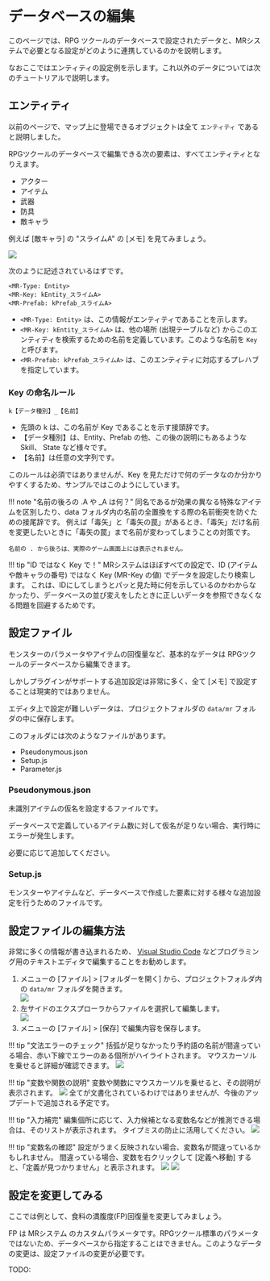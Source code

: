 データベースの編集
==========

このページでは、RPG ツクールのデータベースで設定されたデータと、MRシステムで必要となる設定がどのように連携しているのかを説明します。

なおここではエンティティの設定例を示します。これ以外のデータについては次のチュートリアルで説明します。

エンティティ
----------

以前のページで、マップ上に登場できるオブジェクトは全て `エンティティ` であると説明しました。

RPGツクールのデータベースで編集できる次の要素は、すべてエンティティとなりえます。

- アクター
- アイテム
- 武器
- 防具
- 敵キャラ

例えば [敵キャラ] の "スライムA" の [メモ] を見てみましょう。

![](img/database-1.png)

次のように記述されているはずです。

```
<MR-Type: Entity>
<MR-Key: kEntity_スライムA>
<MR-Prefab: kPrefab_スライムA>
```

- `<MR-Type: Entity>` は、この情報がエンティティであることを示します。
- `<MR-Key: kEntity_スライムA>` は、他の場所 (出現テーブルなど) からこのエンティティを検索するための名前を定義しています。このような名前を `Key` と呼びます。
- `<MR-Prefab: kPrefab_スライムA>` は、このエンティティに対応するプレハブを指定しています。

### Key の命名ルール

```
k【データ種別】_【名前】
```

- 先頭の k は、この名前が Key であることを示す接頭辞です。
- 【データ種別】は、Entity、Prefab の他、この後の説明にもあるような Skill、 State など様々です。
- 【名前】は任意の文字列です。

このルールは必須ではありませんが、Key を見ただけで何のデータなのか分かりやすくするため、サンプルではこのようにしています。

!!! note "名前の後ろの .A や _A は何？"
    同名であるが効果の異なる特殊なアイテムを区別したり、data フォルダ内の名前の全置換をする際の名前衝突を防ぐための接尾辞です。
    例えば「毒矢」と「毒矢の罠」があるとき、「毒矢」だけ名前を変更したいときに「毒矢の罠」まで名前が変わってしまうことの対策です。

    名前の . から後ろは、実際のゲーム画面上には表示されません。

!!! tip "ID ではなく Key で！"
    MRシステムはほぼすべての設定で、ID (アイテムや敵キャラの番号) ではなく Key (MR-Key の値) でデータを設定したり検索します。
    これは、IDにしてしまうとパッと見た時に何を示しているのかわからなかったり、データベースの並び変えをしたときに正しいデータを参照できなくなる問題を回避するためです。

設定ファイル
----------

モンスターのパラメータやアイテムの回復量など、基本的なデータは RPGツクールのデータベースから編集できます。

しかしプラグインがサポートする追加設定は非常に多く、全て [メモ] で設定することは現実的ではありません。

エディタ上で設定が難しいデータは、プロジェクトフォルダの `data/mr` フォルダの中に保存します。

このフォルダには次のようなファイルがあります。

- Pseudonymous.json
- Setup.js
- Parameter.js

### Pseudonymous.json

未識別アイテムの仮名を設定するファイルです。

データベースで定義しているアイテム数に対して仮名が足りない場合、実行時にエラーが発生します。

必要に応じて追加してください。

### Setup.js

モンスターやアイテムなど、データベースで作成した要素に対する様々な追加設定を行うためのファイルです。

設定ファイルの編集方法
----------

非常に多くの情報が書き込まれるため、 [Visual Studio Code](https://azure.microsoft.com/ja-jp/products/visual-studio-code/) などプログラミング用のテキストエディタで編集することをお勧めします。

1. メニューの [ファイル] > [フォルダーを開く] から、プロジェクトフォルダ内の `data/mr` フォルダを開きます。<br>
    ![](img/edit-details-1.png)
2. 左サイドのエクスプローラからファイルを選択して編集します。<br>
    ![](img/edit-details-2.png)
3. メニューの [ファイル] > [保存] で編集内容を保存します。


!!! tip "文法エラーのチェック"
    括弧が足りなかったり予約語の名前が間違っている場合、赤い下線でエラーのある個所がハイライトされます。
    マウスカーソルを乗せると詳細が確認できます。
    ![](img/edit-details-3.png)

!!! tip "変数や関数の説明"
    変数や関数にマウスカーソルを乗せると、その説明が表示されます。
    ![](img/edit-details-7.png)
    全てが文書化されているわけではありませんが、今後のアップデートで追加される予定です。

!!! tip "入力補完"
    編集個所に応じて、入力候補となる変数名などが推測できる場合は、そのリストが表示されます。
    タイプミスの防止に活用してください。
    ![](img/edit-details-4.png)

!!! tip "変数名の確認"
    設定がうまく反映されない場合、変数名が間違っているかもしれません。
    間違っている場合、変数を右クリックして [定義へ移動] すると、「定義が見つかりません」と表示されます。
    ![](img/edit-details-5.png)
    ![](img/edit-details-6.png)

設定を変更してみる
----------

ここでは例として、食料の満腹度(FP)回復量を変更してみましょう。

FP は MRシステム のカスタムパラメータです。RPGツクール標準のパラメータではないため、データベースから指定することはできません。このようなデータの変更は、設定ファイルの変更が必要です。

TODO:


